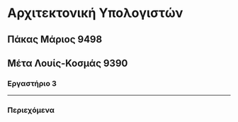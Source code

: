 # Αρχιτεκτονική Υπολογιστών
## Πάκας Μάριος 9498
## Μέτα Λουίς-Κοσμάς 9390
### Εργαστήριο 3  


---
### Περιεχόμενα
